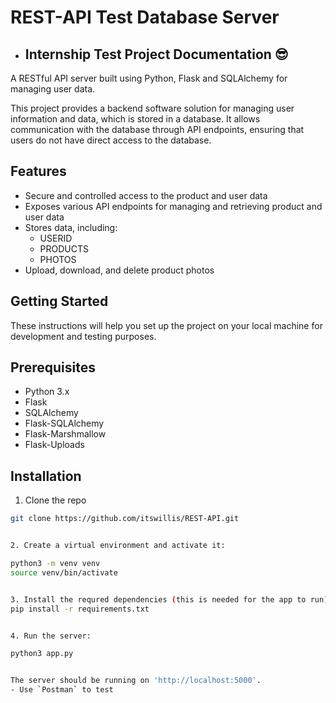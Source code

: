 # REST-API Test Database Server
 - ## Internship Test Project Documentation :sunglasses:

A RESTful API server built using Python, Flask and SQLAlchemy for managing user data.

This project provides a backend software solution for managing user information and data, which is stored in a database. It allows communication with the database through API endpoints, ensuring that users do not have direct access to the database. 

## Features
- Secure and controlled access to the product and user data
- Exposes various API endpoints for managing and retrieving product and user data
- Stores data, including: 
    - USERID
    - PRODUCTS
    - PHOTOS
- Upload, download, and delete product photos

## Getting Started
These instructions will help you set up the project on your local machine for development and testing purposes.

## Prerequisites
- Python 3.x
- Flask
- SQLAlchemy
- Flask-SQLAlchemy
- Flask-Marshmallow
- Flask-Uploads

## Installation
1. Clone the repo 
```bash
git clone https://github.com/itswillis/REST-API.git


2. Create a virtual environment and activate it:

python3 -m venv venv
source venv/bin/activate


3. Install the requred dependencies (this is needed for the app to run):
pip install -r requirements.txt


4. Run the server: 

python3 app.py


The server should be running on 'http://localhost:5000'. 
- Use `Postman` to test



